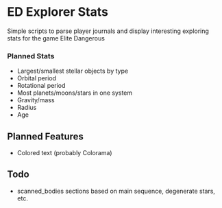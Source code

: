 # ED Explorer Stats

Simple scripts to parse player journals and display interesting exploring stats for the game Elite Dangerous

### Planned Stats
* Largest/smallest stellar objects by type
* Orbital period
* Rotational period
* Most planets/moons/stars in one system
* Gravity/mass
* Radius
* Age

## Planned Features
* Colored text (probably Colorama)

## Todo
* scanned_bodies sections based on main sequence, degenerate stars, etc.